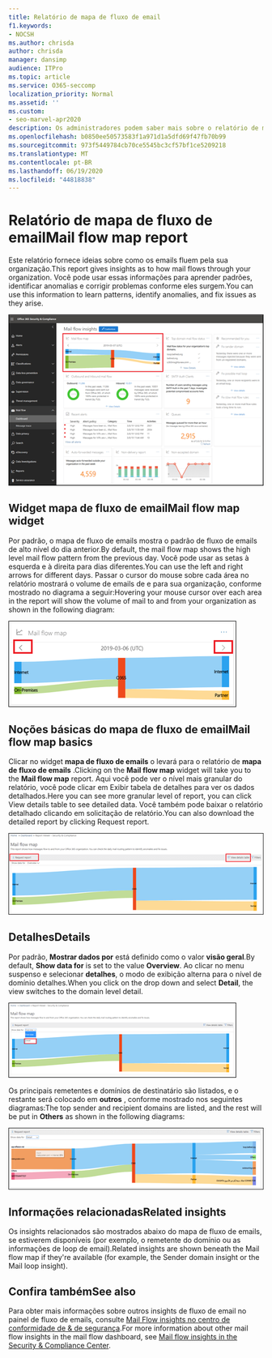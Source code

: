 ```yaml
---
title: Relatório de mapa de fluxo de email
f1.keywords:
- NOCSH
ms.author: chrisda
author: chrisda
manager: dansimp
audience: ITPro
ms.topic: article
ms.service: O365-seccomp
localization_priority: Normal
ms.assetid: ''
ms.custom:
- seo-marvel-apr2020
description: Os administradores podem saber mais sobre o relatório de mapa de fluxo de emails no painel de fluxo de emails no centro de conformidade do & de segurança.
ms.openlocfilehash: b0850ee50573583f1a971d1a5dfd69f47fb70b99
ms.sourcegitcommit: 973f5449784cb70ce5545bc3cf57bf1ce5209218
ms.translationtype: MT
ms.contentlocale: pt-BR
ms.lasthandoff: 06/19/2020
ms.locfileid: "44818838"
---
```

# <a name="mail-flow-map-report"></a><span data-ttu-id="43201-103">Relatório de mapa de fluxo de email</span><span class="sxs-lookup"><span data-stu-id="43201-103">Mail flow map report</span></span>

<span data-ttu-id="43201-104">Este relatório fornece ideias sobre como os emails fluem pela sua organização.</span><span class="sxs-lookup"><span data-stu-id="43201-104">This report gives insights as to how mail flows through your organization.</span></span> <span data-ttu-id="43201-105">Você pode usar essas informações para aprender padrões, identificar anomalias e corrigir problemas conforme eles surgem.</span><span class="sxs-lookup"><span data-stu-id="43201-105">You can use this information to learn patterns, identify anomalies, and fix issues as they arise.</span></span>

![O relatório do mapa de fluxo de emails no painel de fluxo de emails no centro de conformidade de & de segurança](../../media/mail-flow-map-selected.png)

## <a name="mail-flow-map-widget"></a><span data-ttu-id="43201-107">Widget mapa de fluxo de email</span><span class="sxs-lookup"><span data-stu-id="43201-107">Mail flow map widget</span></span>

<span data-ttu-id="43201-108">Por padrão, o mapa de fluxo de emails mostra o padrão de fluxo de emails de alto nível do dia anterior.</span><span class="sxs-lookup"><span data-stu-id="43201-108">By default, the mail flow map shows the high level mail flow pattern from the previous day.</span></span> <span data-ttu-id="43201-109">Você pode usar as setas à esquerda e à direita para dias diferentes.</span><span class="sxs-lookup"><span data-stu-id="43201-109">You can use the left and right arrows for different days.</span></span> <span data-ttu-id="43201-110">Passar o cursor do mouse sobre cada área no relatório mostrará o volume de emails de e para sua organização, conforme mostrado no diagrama a seguir:</span><span class="sxs-lookup"><span data-stu-id="43201-110">Hovering your mouse cursor over each area in the report will show the volume of mail to and from your organization as shown in the following diagram:</span></span>

![Setas para a esquerda e para a direita no widget mapa de fluxo de emails](../../media/mail-flow-map-widget.png)

## <a name="mail-flow-map-basics"></a><span data-ttu-id="43201-112">Noções básicas do mapa de fluxo de email</span><span class="sxs-lookup"><span data-stu-id="43201-112">Mail flow map basics</span></span>

<span data-ttu-id="43201-113">Clicar no widget **mapa de fluxo de emails** o levará para o relatório de **mapa de fluxo de emails** .</span><span class="sxs-lookup"><span data-stu-id="43201-113">Clicking on the **Mail flow map** widget will take you to the **Mail flow map** report.</span></span> <span data-ttu-id="43201-114">Aqui você pode ver o nível mais granular do relatório, você pode clicar em Exibir tabela de detalhes para ver os dados detalhados.</span><span class="sxs-lookup"><span data-stu-id="43201-114">Here you can see more granular level of report, you can click View details table to see detailed data.</span></span> <span data-ttu-id="43201-115">Você também pode baixar o relatório detalhado clicando em solicitação de relatório.</span><span class="sxs-lookup"><span data-stu-id="43201-115">You can also download the detailed report by clicking Request report.</span></span>

![Exibição de visão geral no relatório de mapa de fluxo de emails](../../media/mail-flow-map-overview.png)

## <a name="details"></a><span data-ttu-id="43201-117">Detalhes</span><span class="sxs-lookup"><span data-stu-id="43201-117">Details</span></span>

<span data-ttu-id="43201-118">Por padrão, **Mostrar dados por** está definido como o valor **visão geral**.</span><span class="sxs-lookup"><span data-stu-id="43201-118">By default, **Show data for** is set to the value **Overview**.</span></span> <span data-ttu-id="43201-119">Ao clicar no menu suspenso e selecionar **detalhes**, o modo de exibição alterna para o nível de domínio detalhes.</span><span class="sxs-lookup"><span data-stu-id="43201-119">When you click on the drop down and select **Detail**, the view switches to the domain level detail.</span></span>

![Selecionar detalhes em mostrar dados para no modo de exibição visão geral no relatório de mapa de fluxo de emails](../../media/mail-flow-map-select-detail.png)

<span data-ttu-id="43201-121">Os principais remetentes e domínios de destinatário são listados, e o restante será colocado em **outros** , conforme mostrado nos seguintes diagramas:</span><span class="sxs-lookup"><span data-stu-id="43201-121">The top sender and recipient domains are listed, and the rest will be put in **Others** as shown in the following diagrams:</span></span>

![Exibição de detalhes no relatório de mapa de fluxo de emails](../../media/mail-flow-map-detail.png)

## <a name="related-insights"></a><span data-ttu-id="43201-123">Informações relacionadas</span><span class="sxs-lookup"><span data-stu-id="43201-123">Related insights</span></span>

<span data-ttu-id="43201-124">Os insights relacionados são mostrados abaixo do mapa de fluxo de emails, se estiverem disponíveis (por exemplo, o remetente do domínio ou as informações de loop de email).</span><span class="sxs-lookup"><span data-stu-id="43201-124">Related insights are shown beneath the Mail flow map if they're available (for example, the Sender domain insight or the Mail loop insight).</span></span>

## <a name="see-also"></a><span data-ttu-id="43201-125">Confira também</span><span class="sxs-lookup"><span data-stu-id="43201-125">See also</span></span>

<span data-ttu-id="43201-126">Para obter mais informações sobre outros insights de fluxo de email no painel de fluxo de emails, consulte [Mail Flow insights no centro de conformidade de & de segurança](mail-flow-insights-v2.md).</span><span class="sxs-lookup"><span data-stu-id="43201-126">For more information about other mail flow insights in the mail flow dashboard, see [Mail flow insights in the Security & Compliance Center](mail-flow-insights-v2.md).</span></span>
